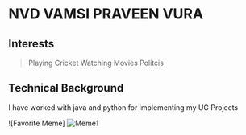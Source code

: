 # NVD VAMSI PRAVEEN VURA

## Interests
> Playing Cricket
> Watching Movies
> Politcis


## Technical Background
I have worked with java and python for implementing my UG Projects

![Favorite Meme] ![Meme1](https://github.com/Vamsivura/CIS641-HW2-Vamsivura/assets/129979889/83fc8a11-59a8-4784-ba93-509182519a6c)
